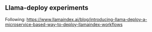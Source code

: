 ## Llama-deploy experiments

Following: https://www.llamaindex.ai/blog/introducing-llama-deploy-a-microservice-based-way-to-deploy-llamaindex-workflows
